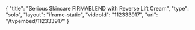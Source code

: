 {
    "title": "Serious Skincare FIRMABLEND with Reverse Lift Cream",
    "type": "solo",
    "layout": "iframe-static",
    "videoId": "112333917",
    "url": "\/tvpembed\/112333917"
}